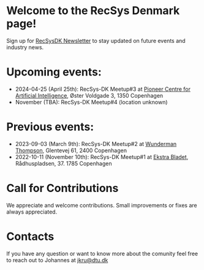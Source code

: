 # Welcome to the RecSys Denmark page!

Sign up for [RecSysDK Newsletter](https://forms.gle/XyxM3jnUp1jcTpSL8) to stay updated on future events and industry news. 


# Upcoming events:
- 2024-04-25 (April 25th): RecSys-DK Meetup#3 at [Pioneer Centre for Artificial Intelligence](https://www.aicentre.dk/), Øster Voldgade 3, 1350 Copenhagen
- November (TBA): RecSys-DK Meetup#4 (location unknown)

# Previous events:
- 2023-09-03 (March 9th): RecSys-DK Meetup#2 at [Wunderman Thompson](https://www.linkedin.com/company/wundermanthompsonmap/), Glentevej 61, 2400 Copenhagen
- 2022-10-11 (November 10th): RecSys-DK Meetup#1 at [Ekstra Bladet](https://ekstrabladet.dk/), Rådhuspladsen, 37. 1785 Copenhagen


# Call for Contributions
We appreciate and welcome contributions. Small improvements or fixes are always appreciated. 


# Contacts
If you have any question or want to know more about the comunity feel free to reach out to Johannes at jkru@dtu.dk
